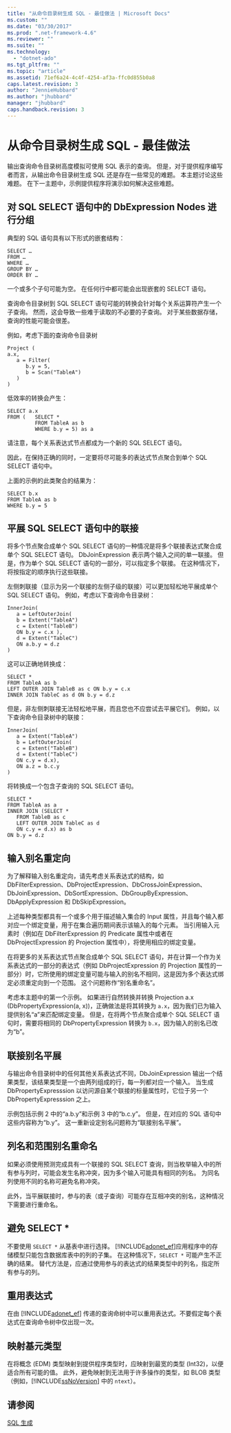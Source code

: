 ```yaml
---
title: "从命令目录树生成 SQL - 最佳做法 | Microsoft Docs"
ms.custom: ""
ms.date: "03/30/2017"
ms.prod: ".net-framework-4.6"
ms.reviewer: ""
ms.suite: ""
ms.technology: 
  - "dotnet-ado"
ms.tgt_pltfrm: ""
ms.topic: "article"
ms.assetid: 71ef6a24-4c4f-4254-af3a-ffc0d855b0a8
caps.latest.revision: 3
author: "JennieHubbard"
ms.author: "jhubbard"
manager: "jhubbard"
caps.handback.revision: 3
---
```

# 从命令目录树生成 SQL - 最佳做法
输出查询命令目录树高度模拟可使用 SQL 表示的查询。  但是，对于提供程序编写者而言，从输出命令目录树生成 SQL 还是存在一些常见的难题。  本主题讨论这些难题。  在下一主题中，示例提供程序将演示如何解决这些难题。  
  
## 对 SQL SELECT 语句中的 DbExpression Nodes 进行分组  
 典型的 SQL 语句具有以下形式的嵌套结构：  
  
```  
SELECT …  
FROM …  
WHERE …  
GROUP BY …  
ORDER BY …  
```  
  
 一个或多个子句可能为空。  在任何行中都可能会出现嵌套的 SELECT 语句。  
  
 查询命令目录树到 SQL SELECT 语句可能的转换会针对每个关系运算符产生一个子查询。  然而，这会导致一些难于读取的不必要的子查询。  对于某些数据存储，查询的性能可能会很差。  
  
 例如，考虑下面的查询命令目录树  
  
```  
Project (  
a.x,  
   a = Filter(  
      b.y = 5,   
      b = Scan("TableA")  
   )  
)  
```  
  
 低效率的转换会产生：  
  
```  
SELECT a.x  
FROM (   SELECT *  
         FROM TableA as b  
         WHERE b.y = 5) as a  
```  
  
 请注意，每个关系表达式节点都成为一个新的 SQL SELECT 语句。  
  
 因此，在保持正确的同时，一定要将尽可能多的表达式节点聚合到单个 SQL SELECT 语句中。  
  
 上面的示例的此类聚合的结果为：  
  
```  
SELECT b.x   
FROM TableA as b  
WHERE b.y = 5  
```  
  
## 平展 SQL SELECT 语句中的联接  
 将多个节点聚合成单个 SQL SELECT 语句的一种情况是将多个联接表达式聚合成单个 SQL SELECT 语句。  DbJoinExpression 表示两个输入之间的单一联接。  但是，作为单个 SQL SELECT 语句的一部分，可以指定多个联接。  在这种情况下，将按指定的顺序执行这些联接。  
  
 左侧刺联接（显示为另一个联接的左侧子级的联接）可以更加轻松地平展成单个 SQL SELECT 语句。  例如，考虑以下查询命令目录树：  
  
```  
InnerJoin(  
   a = LeftOuterJoin(  
   b = Extent("TableA")  
   c = Extent("TableB")  
   ON b.y = c.x ),  
   d = Extent("TableC")   
   ON a.b.y = d.z  
)  
```  
  
 这可以正确地转换成：  
  
```  
SELECT *  
FROM TableA as b  
LEFT OUTER JOIN TableB as c ON b.y = c.x  
INNER JOIN TableC as d ON b.y = d.z  
```  
  
 但是，非左侧刺联接无法轻松地平展，而且您也不应尝试去平展它们。  例如，以下查询命令目录树中的联接：  
  
```  
InnerJoin(  
   a = Extent("TableA")   
   b = LeftOuterJoin(  
   c = Extent("TableB")  
   d = Extent("TableC")  
   ON c.y = d.x),  
   ON a.z = b.c.y  
)  
```  
  
 将转换成一个包含子查询的 SQL SELECT 语句。  
  
```  
SELECT *  
FROM TableA as a  
INNER JOIN (SELECT *   
   FROM TableB as c   
   LEFT OUTER JOIN TableC as d  
   ON c.y = d.x) as b  
ON b.y = d.z  
```  
  
## 输入别名重定向  
 为了解释输入别名重定向，请先考虑关系表达式的结构，如 DbFilterExpression、DbProjectExpression、DbCrossJoinExpression、DbJoinExpression、DbSortExpression、DbGroupByExpression、DbApplyExpression 和 DbSkipExpression。  
  
 上述每种类型都具有一个或多个用于描述输入集合的 Input 属性，并且每个输入都对应一个绑定变量，用于在集合遍历期间表示该输入的每个元素。  当引用输入元素时（例如在 DbFilterExpression 的 Predicate 属性中或者在 DbProjectExpression 的 Projection 属性中），将使用相应的绑定变量。  
  
 在将更多的关系表达式节点聚合成单个 SQL SELECT 语句，并在计算一个作为关系表达式的一部分的表达式（例如 DbProjectExpression 的 Projection 属性的一部分）时，它所使用的绑定变量可能与输入的别名不相同，这是因为多个表达式绑定必须重定向到一个范围。  这个问题称作“别名重命名”。  
  
 考虑本主题中的第一个示例。  如果进行自然转换并转换 Projection a.x \(DbPropertyExpression\(a, x\)\)，正确做法是将其转换为 `a.x`，因为我们已为输入提供别名“a”来匹配绑定变量。  但是，在将两个节点聚合成单个 SQL SELECT 语句时，需要将相同的 DbPropertyExpression 转换为 `b.x`，因为输入的别名已改为“b”。  
  
## 联接别名平展  
 与输出命令目录树中的任何其他关系表达式不同，DbJoinExpression 输出一个结果类型，该结果类型是一个由两列组成的行，每一列都对应一个输入。  当生成 DbPropertyExpresssion 以访问源自某个联接的标量属性时，它位于另一个 DbPropertyExpresssion 之上。  
  
 示例包括示例 2 中的“a.b.y”和示例 3 中的“b.c.y”。  但是，在对应的 SQL 语句中这些内容称为“b.y”。  这一重新设定别名问题称为“联接别名平展”。  
  
## 列名和范围别名重命名  
 如果必须使用预测完成具有一个联接的 SQL SELECT 查询，则当枚举输入中的所有参与列时，可能会发生名称冲突，因为多个输入可能具有相同的列名。  为同名列使用不同的名称可避免名称冲突。  
  
 此外，当平展联接时，参与的表（或子查询）可能存在互相冲突的别名，这种情况下需要进行重命名。  
  
## 避免 SELECT \*  
 不要使用 `SELECT *` 从基表中进行选择。  [!INCLUDE[adonet_ef](../../../../../includes/adonet-ef-md.md)]应用程序中的存储模型只能包含数据库表中的列的子集。  在这种情况下，`SELECT *` 可能产生不正确的结果。  替代方法是，应通过使用参与的表达式的结果类型中的列名，指定所有参与的列。  
  
## 重用表达式  
 在由 [!INCLUDE[adonet_ef](../../../../../includes/adonet-ef-md.md)] 传递的查询命树中可以重用表达式。不要假定每个表达式在查询命令树中仅出现一次。  
  
## 映射基元类型  
 在将概念 \(EDM\) 类型映射到提供程序类型时，应映射到最宽的类型 \(Int32\)，以便适合所有可能的值。  此外，避免映射到无法用于许多操作的类型，如 BLOB 类型（例如，[!INCLUDE[ssNoVersion](../../../../../includes/ssnoversion-md.md)] 中的 `ntext`）。  
  
## 请参阅  
 [SQL 生成](../../../../../docs/framework/data/adonet/ef/sql-generation.md)